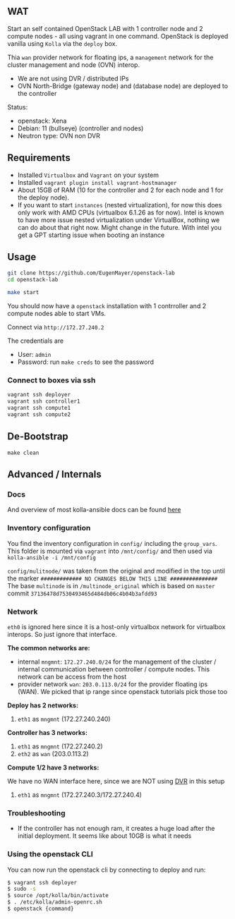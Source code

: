 ## WAT

Start an self contained OpenStack LAB with 1 controller node and 2 compute nodes - all using vagrant in one command.
OpenStack is deployed vanilla using `Kolla` via the `deploy` box.

Thia `wan` provider network for floating ips, a `management` network for the cluster management and node (OVN) interop.

- We are not using DVR / distributed IPs
- OVN North-Bridge (gateway node) and (database node) are deployed to the controller

Status:

- openstack: Xena
- Debian: 11 (bullseye) (controller and nodes)
- Neutron type: OVN non DVR

## Requirements

- Installed `Virtualbox` and `Vagrant` on your system
- Installed `vagrant plugin install vagrant-hostmanager`
- About 15GB of RAM (10 for the controller and 2 for each node and 1 for the deploy node).
- If you want to start `instances` (nested virtualization), for now this does only work with AMD CPUs (virtualbox 6.1.26 as for now).
  Intel is known to have more issue nested virtualization under VirtualBox, nothing we can do about that right now. Might
  change in the future. With intel you get a GPT starting issue when booting an instance

## Usage

```bash
git clone https://github.com/EugenMayer/openstack-lab
cd openstack-lab

make start
```

You should now have a `openstack` installation with 1 contrroller and 2 compute nodes able to start VMs.

Connect via `http://172.27.240.2`

The credentials are

- User: `admin`
- Password: run `make creds` to see the password

### Connect to boxes via ssh

```bash
vagrant ssh deployer
vagrant ssh controller1
vagrant ssh compute1
vagrant ssh compute2
```

## De-Bootstrap

```
make clean
```

## Advanced / Internals

### Docs

And overview of most kolla-ansible docs can be found [here](https://docs.openstack.org/kolla-ansible/latest/admin/index.html)

### Inventory configuration

You find the inventory configuration in `config/` including the `group_vars`. This folder is mounted via `vagrant` into `/mnt/config/` and then used via `kolla-ansible -i /mnt/config`

`config/mulitnode/` was taken from the original and modified in the top
until the marker `############# NO CHANGES BELOW THIS LINE ###############`
The base `multinode` is in `/multinode_original` which is based on `master` commit `37136478d7530493465d484db06c4b04b3afdd93`

### Network

`eth0` is ignored here since it is a host-only virtualbox network for virtualbox interops. So just ignore that interface.

**The common networks are:**

- internal `mngmnt`: `172.27.240.0/24` for the management of the cluster / internal communication between controller / compute nodes. This network can be access from the host
- provider network `wan`: `203.0.113.0/24` for the provider floating ips (WAN). We picked that ip range since openstack tutorials pick those too

**Deploy has 2 networks:**

1. `eth1` as `mngmnt` (172.27.240.240)

**Controller has 3 networks:**

1. `eth1` as `mngmnt` (172.27.240.2)
2. `eth2` as `wan` (203.0.113.2)

**Compute 1/2 have 3 networks:**

We have no WAN interface here, since we are NOT using [DVR](https://docs.openstack.org/networking-ovn/latest/admin/refarch/refarch.html#distributed-floating-ips-dvr) in this setup

1. `eth1` as `mngmnt` (172.27.240.3/172.27.240.4)

### Troubleshooting

- If the controller has not enough ram, it creates a huge load after the initial deployment. It seems like about 10GB is what it needs

### Using the openstack CLI

You can now run the openstack cli by connecting to deploy and run:

```bash
$ vagrant ssh deployer
$ sudo -s
$ source /opt/kolla/bin/activate
$ . /etc/kolla/admin-openrc.sh
$ openstack {command}
```
